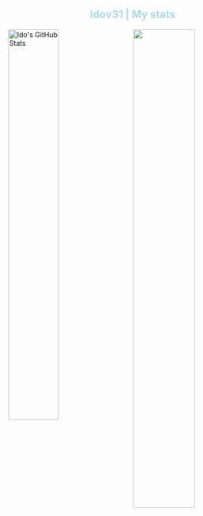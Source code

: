 <!--
**Idov31/idov31** is a ✨ _special_ ✨ repository because its `README.md` (this file) appears on your GitHub profile.

Here are some ideas to get you started:

- 🔭 I’m currently working on ...
- 🌱 I’m currently learning ...
- 👯 I’m looking to collaborate on ...
- 🤔 I’m looking for help with ...
- 💬 Ask me about ...
- 📫 How to reach me: ...
- 😄 Pronouns: ...
- ⚡ Fun fact: ...
-->
<h2 align="center" style="color:lightblue">Idov31 | My stats</h2>
<img width="45%" align="left" src="https://github-readme-stats.vercel.app/api?username=idov31&show_icons=true&line_height=29.9&count_private=true&theme=tokyonight" alt="Ido's GitHub Stats" />
<img width="49.85%" align="right" src="https://github-readme-streak-stats.herokuapp.com/?user=idov31&theme=tokyonight" />
